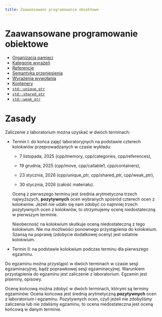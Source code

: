 ```yaml
---
title: Zaawansowane programowanie obiektowe
---
```


# Zaawansowane programowanie obiektowe

* [Organizacja pamięci](memory/pl)
* [Kategorie wyrażeń](categories/pl)
* [Referencje](references/pl)
* [Semantyka przeniesienia](move/pl)
* [Wyrażenia wywołania](callable1/pl)
* [Kontenery](containers/pl)
* [`std::unique_ptr`](unique_ptr/pl)
* [`std::shared_ptr`](shared_ptr/pl)
* [`std::weak_ptr`](weak_ptr/pl)

# Zasady

Zaliczenie z laboratorium można uzyskać w dwóch terminach:

* Termin I: do końca zajęć laboratoryjnych na podstawie czterech
  kolokwiów przeprowadzanych w czasie wykładu:

  - 7 listopada, 2025 (cpp/memory, cpp/categories, cpp/references),

  - 19 grudnia, 2025 (cpp/move, cpp/callable1, cpp/containers),

  - 23 stycznia, 2026 (cpp/unique_ptr, cpp/shared_ptr, cpp/weak_ptr),

  - 30 stycznia, 2026 (całość materiału).

  Oceną z pierwszego terminu jest średnia arytmetyczna trzech
  najwyższych, **pozytywnych** ocen wybranych spośród czterech ocen z
  kolokwiów.  Jeżeli nie udało się nam zdobyć co najmniej trzech
  pozytywnych ocen z kolokwiów, to otrzymujemy ocenę niedostateczną w
  pierwszym terminie.

  Nieobecność na kolokwium skutkuje oceną niedostateczną z tego
  kolokwium.  Nie ma możliwości ponownego przystąpienia do kolokwium.
  Szansą na poprawę (zdobycie dodatkowej oceny) jest ostatnie
  kolokwium.

* Termin II: na podstawie kolokwium podczas terminu dla pierwszego
  egzaminu.

Do egzaminu można przystąpić w dwóch terminach w czasie sesji
egzaminacyjnej, bądź poprawkowej sesji egzaminacyjnej.  Warunkiem
przystąpienia do egzaminu jest zaliczenie z laboratorium.  Egzamin
jest pisemny, opisowy.

Ocenę końcową można zdobyć w dwóch terminach, którymi są terminy
egzaminów.  Ocena końcowa jest średnią arytmetyczną **pozytywnych**
ocen z laboratorium i egzaminu.  Pozytywnych ocen, czyli jeżeli nie
zdobyliśmy zaliczenia lub nie zdaliśmy egzaminu, to ocena
niedostateczna jest oceną końcową w danym terminie.
